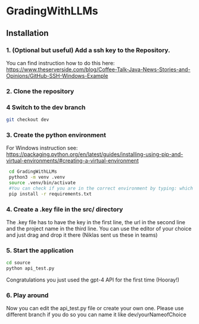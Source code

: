 # GradingWithLLMs
## Installation
### 1. (Optional but useful) Add a ssh key to the Repository. 
You can find instruction how to do this here: https://www.theserverside.com/blog/Coffee-Talk-Java-News-Stories-and-Opinions/GitHub-SSH-Windows-Example
### 2. Clone the repository
### 4 Switch to the dev branch
```bash
git checkout dev
```
### 3. Create the python environment
For Windows instruction see: https://packaging.python.org/en/latest/guides/installing-using-pip-and-virtual-environments/#creating-a-virtual-environment
```bash
 cd GradingWithLLMs
 python3 -m venv .venv
 source .venv/bin/activate
 #You can check if you are in the correct environment by typing: which python
 pip install -r requirements.txt
```
### 4. Create a .key file in the src/ directory
The .key file has to have the key in the first line, the url in the second line and the project name in the third line. You can use  the editor of your choice and just drag and drop it there
(Niklas sent us these in teams)
### 5. Start the application
```bash
cd source
python api_test.py
```
Congratulations you just used the gpt-4 API for the first time (Hooray!)

### 6. Play around
Now you can edit the api_test.py file or create your own one. Please use different branch if you do so you can name it like dev/yourNameofChoice
